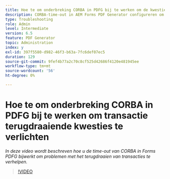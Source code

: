 ```yaml
---
title: Hoe te om onderbreking CORBA in PDFG bij te werken om de kwesties van het terugdraaien van transacties te verlichten?
description: CORBA-time-out in AEM Forms PDF Generator configureren om problemen op te lossen die te maken hebben met het terugdraaien van transacties
type: Troubleshooting
role: Admin
level: Intermediate
version: 6.5
feature: PDF Generator
topic: Administration
index: y
exl-id: 397f5580-d982-46f3-b63a-7fc6def07ec5
duration: 129
source-git-commit: 9fef4b77a2c70c8cf525d42686f4120e481945ee
workflow-type: tm+mt
source-wordcount: '56'
ht-degree: 0%

---
```


# Hoe te om onderbreking CORBA in PDFG bij te werken om transactie terugdraaiende kwesties te verlichten

*In deze video wordt beschreven hoe u de time-out van CORBA in Forms PDFG bijwerkt om problemen met het terugdraaien van transacties te verhelpen.*

>[!VIDEO](https://video.tv.adobe.com/v/335512?quality=12&learn=on)
